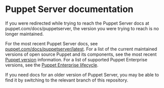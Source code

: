 # Puppet Server documentation

If you were redirected while trying to reach the Puppet Server docs at puppet.com/docs/puppetserver, the version you were trying to reach is no longer maintained.

For the most recent Puppet Server docs, see [puppet.com/docs/puppetserver/latest](puppet.com/docs/puppetserver/latest). For a list of the current maintained versions of open source Puppet and its components, see the most recent [Puppet version](puppet.com/docs/puppet/latest/about_agent.html) information. For a list of supported Puppet Enterprise versions, see the [Puppet Enterprise lifecycle](https://puppet.com/misc/puppet-enterprise-lifecycle).

If you need docs for an older version of Puppet Server, you may be able to find it by switching to the relevant branch of this repository.
